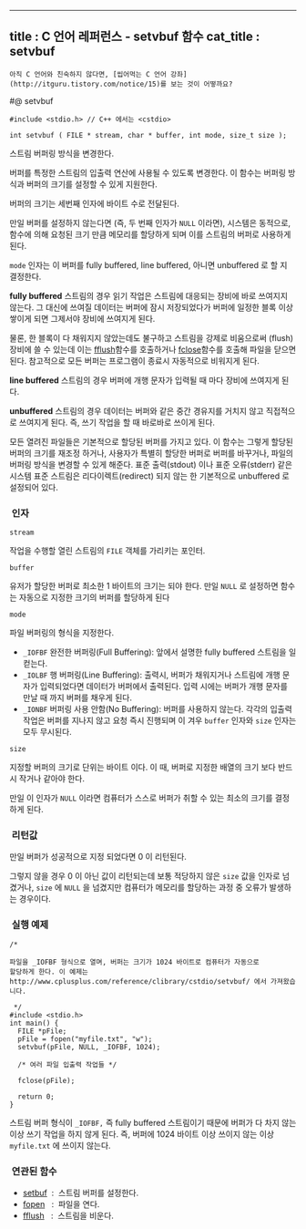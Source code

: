 ----------------
title : C 언어 레퍼런스 - setvbuf 함수
cat_title :  setvbuf
--------------



```warning
아직 C 언어와 친숙하지 않다면, [씹어먹는 C 언어 강좌](http://itguru.tistory.com/notice/15)를 보는 것이 어떻까요?

```

#@ setvbuf

```info
#include <stdio.h> // C++ 에서는 <cstdio>

int setvbuf ( FILE * stream, char * buffer, int mode, size_t size );

```

스트림 버퍼링 방식을 변경한다.

버퍼를 특정한 스트림의 입출력 연산에 사용될 수 있도록 변경한다. 이 함수는 버퍼링 방식과 버퍼의 크기를 설정할 수 있게 지원한다.

버퍼의 크기는 세번째 인자에 바이트 수로 전달된다.

만일 버퍼를 설정하지 않는다면 (즉, 두 번째 인자가 `NULL` 이라면), 시스템은 동적으로, 함수에 의해 요청된 크기 만큼 메모리를 할당하게 되며 이를 스트림의 버퍼로 사용하게 된다.

`mode` 인자는 이 버퍼를 fully buffered, line buffered, 아니면 unbuffered 로 할 지 결정한다.

**fully buffered** 스트림의 경우 읽기 작업은 스트림에 대응되는 장비에 바로 쓰여지지 않는다. 그 대신에 쓰여질 데이터는 버퍼에 잠시 저장되었다가 버퍼에 일정한 블록 이상 쌓이게 되면 그제서야 장비에 쓰여지게 된다.

물론, 한 블록이 다 채워지지 않았는데도 불구하고 스트림을 강제로 비움으로써 (flush) 장비에 쓸 수 있는데 이는 [fflush](http://itguru.tistory.com/57)함수를 호출하거나 [fclose](http://itguru.tistory.com/54)함수를 호출해 파일을 닫으면 된다. 참고적으로 모든 버퍼는 프로그램이 종료시 자동적으로 비워지게 된다.

**line buffered** 스트림의 경우 버퍼에 개행 문자가 입력될 때 마다 장비에 쓰여지게 된다.

**unbuffered** 스트림의 경우 데이터는 버퍼와 같은 중간 경유지를 거치지 않고 직접적으로 쓰여지게 된다. 즉, 쓰기 작업을 할 때 바로바로 쓰이게 된다.

모든 열려진 파일들은 기본적으로 할당된 버퍼를 가지고 있다. 이 함수는 그렇게 할당된 버퍼의 크기를 재조정 하거나, 사용자가 특별히 할당한 버퍼로 버퍼를 바꾸거나, 파일의 버퍼링 방식을 변경할 수 있게 해준다. 표준 출력(stdout) 이나 표준 오류(stderr) 같은 시스템 표준 스트림은 리다이렉트(redirect) 되지 않는 한 기본적으로 unbuffered 로 설정되어 있다.



###  인자

`stream`

작업을 수행할 열린 스트림의 `FILE` 객체를 가리키는 포인터.

`buffer`

유저가 할당한 버퍼로 최소한 1 바이트의 크기는 되야 한다.
만일 `NULL` 로 설정하면 함수는 자동으로 지정한 크기의 버퍼를 할당하게 된다

`mode`

파일 버퍼링의 형식을 지정한다.

* `_IOFBF` 완전한 버퍼링(Full Buffering): 앞에서 설명한 fully buffered 스트림을 일컫는다.
* `_IOLBF` 행 버퍼링(Line Buffering): 출력시, 버퍼가 채워지거나 스트림에 개행 문자가 입력되었다면 데이터가 버퍼에서 출력된다. 입력 시에는 버퍼가 개행 문자를 만날 때 까지 버퍼를 채우게 된다.
* `_IONBF` 버퍼링 사용 안함(No Buffering): 버퍼를 사용하지 않는다. 각각의 입출력 작업은 버퍼를 지나지 않고 요청 즉시 진행되며 이 겨우 `buffer` 인자와 `size` 인자는 모두 무시된다.

`size`

지정할 버퍼의 크기로 단위는 바이트 이다. 이 때, 버퍼로 지정한 배열의 크기 보다 반드시 작거나 같아야 한다.

만일 이 인자가 `NULL` 이라면 컴퓨터가 스스로 버퍼가 취할 수 있는 최소의 크기를 결정하게 된다.



###  리턴값

만일 버퍼가 성공적으로 지정 되었다면 0 이 리턴된다.

그렇지 않을 경우 0 이 아닌 값이 리턴되는데 보통 적당하지 않은 `size` 값을 인자로 넘겼거나, `size` 에 `NULL` 을 넘겼지만 컴퓨터가 메모리를 할당하는 과정 중 오류가 발생하는 경우이다.



###  실행 예제


```cpp-formatted
/*

파일을 _IOFBF 형식으로 열며, 버퍼는 크기가 1024 바이트로 컴퓨터가 자동으로
할당하게 한다. 이 예제는
http://www.cplusplus.com/reference/clibrary/cstdio/setvbuf/ 에서 가져왔습니다.

 */
#include <stdio.h>
int main() {
  FILE *pFile;
  pFile = fopen("myfile.txt", "w");
  setvbuf(pFile, NULL, _IOFBF, 1024);

  /* 여러 파일 입출력 작업들 */

  fclose(pFile);

  return 0;
}
```


스트림 버퍼 형식이 `_IOFBF,` 즉 fully buffered 스트림이기 때문에 버퍼가 다 차지 않는 이상 쓰기 작업을 하지 않게 된다. 즉, 버퍼에 1024 바이트 이상 쓰이지 않는 이상 `myfile.txt` 에 쓰이지 않는다.



###  연관된 함수

*  [setbuf](http://itguru.tistory.com/61)  :  스트림 버퍼를 설정한다.
*  [fopen](http://itguru.tistory.com/58)   :  파일을 연다.
*  [fflush](http://itguru.tistory.com/57)   :  스트림을 비운다.